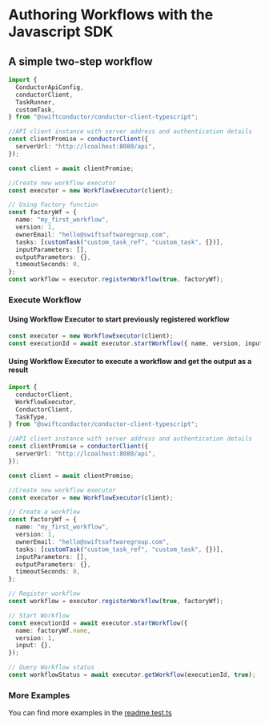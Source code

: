 # Authoring Workflows with the Javascript SDK

## A simple two-step workflow

```typescript
import {
  ConductorApiConfig,
  conductorClient,
  TaskRunner,
  customTask,
} from "@swiftconductor/conductor-client-typescript";

//API client instance with server address and authentication details
const clientPromise = conductorClient({
  serverUrl: "http://lcoalhost:8080/api",
});

const client = await clientPromise;

//Create new workflow executor
const executor = new WorkflowExecutor(client);

// Using Factory function
const factoryWf = {
  name: "my_first_workflow",
  version: 1,
  ownerEmail: "hello@swiftsoftwaregroup.com",
  tasks: [customTask("custom_task_ref", "custom_task", {})],
  inputParameters: [],
  outputParameters: {},
  timeoutSeconds: 0,
};
const workflow = executor.registerWorkflow(true, factoryWf);
```

### Execute Workflow

#### Using Workflow Executor to start previously registered workflow

```typescript
const executor = new WorkflowExecutor(client);
const executionId = await executor.startWorkflow({ name, version, input: {} });
```

#### Using Workflow Executor to execute a workflow and get the output as a result

```typescript
import {
  conductorClient,
  WorkflowExecutor,
  ConductorClient,
  TaskType,
} from "@swiftconductor/conductor-client-typescript";

//API client instance with server address and authentication details
const clientPromise = conductorClient({
  serverUrl: "http://lcoalhost:8080/api",
});

const client = await clientPromise;

//Create new workflow executor
const executor = new WorkflowExecutor(client);

// Create a workflow
const factoryWf = {
  name: "my_first_workflow",
  version: 1,
  ownerEmail: "hello@swiftsoftwaregroup.com",
  tasks: [customTask("custom_task_ref", "custom_task", {})],
  inputParameters: [],
  outputParameters: {},
  timeoutSeconds: 0,
};

// Register workflow
const workflow = executor.registerWorkflow(true, factoryWf);

// Start Workflow
const executionId = await executor.startWorkflow({
  name: factoryWf.name,
  version: 1,
  input: {},
});

// Query Workflow status
const workflowStatus = await executor.getWorkflow(executionId, true);
```

### More Examples

You can find more examples in the [readme.test.ts](https://github.com/swift-conductor/conductor-client-typescript/blob/main/src/__test__/readme.test.ts)
